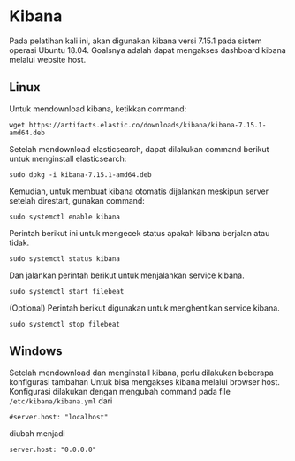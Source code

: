 # Kibana
Pada pelatihan kali ini, akan digunakan kibana versi 7.15.1 pada sistem operasi Ubuntu 18.04. Goalsnya adalah dapat mengakses dashboard kibana melalui website host.

## Linux
Untuk mendownload kibana, ketikkan command:
    
    wget https://artifacts.elastic.co/downloads/kibana/kibana-7.15.1-amd64.deb

Setelah mendownload elasticsearch, dapat dilakukan command berikut untuk menginstall elasticsearch:

    sudo dpkg -i kibana-7.15.1-amd64.deb

Kemudian, untuk membuat kibana otomatis dijalankan meskipun server setelah direstart, gunakan command:

    sudo systemctl enable kibana

Perintah berikut ini untuk mengecek status apakah kibana berjalan atau tidak.
    
    sudo systemctl status kibana

Dan jalankan perintah berikut untuk menjalankan service kibana.

    sudo systemctl start filebeat

(Optional) Perintah berikut digunakan untuk menghentikan service kibana.

    sudo systemctl stop filebeat


## Windows
Setelah mendownload dan menginstall kibana, perlu dilakukan beberapa konfigurasi tambahan Untuk bisa mengakses kibana melalui browser host. Konfigurasi dilakukan dengan mengubah command pada file `/etc/kibana/kibana.yml` dari

    #server.host: "localhost"

diubah menjadi

    server.host: "0.0.0.0"